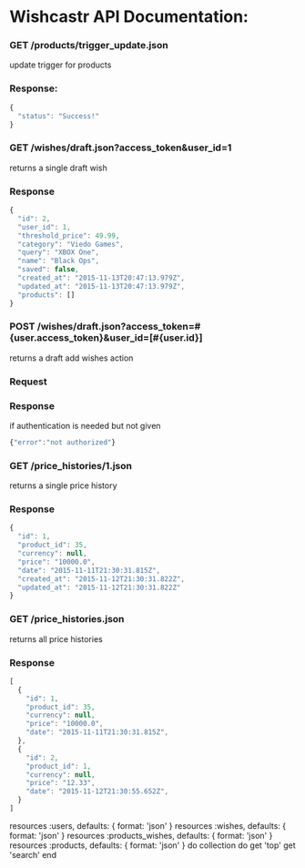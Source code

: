 # Wishcastr API Documentation:


### GET /products/trigger_update.json
update trigger for products

### Response:
```javascript
{
  "status": "Success!"
}  
```

### GET /wishes/draft.json?access_token&user_id=1
returns a single draft wish

### Response
```javascript
{
  "id": 2,
  "user_id": 1,
  "threshold_price": 49.99,
  "category": "Viedo Games",
  "query": "XBOX One",
  "name": "Black Ops",
  "saved": false,
  "created_at": "2015-11-13T20:47:13.979Z",
  "updated_at": "2015-11-13T20:47:13.979Z",
  "products": []
}
```

### POST /wishes/draft.json?access_token=#{user.access_token}&user_id=[#{user.id}]
returns a draft add wishes action

### Request


### Response
if authentication is needed but not  given
```javascript
{"error":"not authorized"}
```

### GET /price_histories/1.json
returns a single price history

### Response
```javascript
{
  "id": 1,
  "product_id": 35,
  "currency": null,
  "price": "10000.0",
  "date": "2015-11-11T21:30:31.815Z",
  "created_at": "2015-11-12T21:30:31.822Z",
  "updated_at": "2015-11-12T21:30:31.822Z"
}
```
### GET /price_histories.json
returns all price histories

### Response
```javascript
[
  {
    "id": 1,
    "product_id": 35,
    "currency": null,
    "price": "10000.0",
    "date": "2015-11-11T21:30:31.815Z",
  },
  {
    "id": 2,
    "product_id": 1,
    "currency": null,
    "price": "12.33",
    "date": "2015-11-12T21:30:55.652Z",
  }
]
```



resources :users, defaults: { format: 'json' }
resources :wishes, defaults: { format: 'json' }
resources :products_wishes, defaults: { format: 'json' }
resources :products, defaults: { format: 'json' } do
  collection do
    get 'top'
    get 'search'
  end
